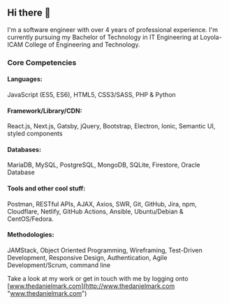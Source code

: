 ## Hi there 👋
I&apos;m a software engineer with over 4 years of professional experience. I&apos;m currently pursuing my Bachelor of Technology in IT Engineering at Loyola-ICAM College of Engineering and Technology.

### Core Competencies
#### Languages:
JavaScript (ES5, ES6), HTML5, CSS3/SASS, PHP & Python

#### Framework/Library/CDN:
React.js, Next.js, Gatsby, jQuery, Bootstrap, Electron, Ionic, Semantic UI, styled components

#### Databases:
MariaDB, MySQL, PostgreSQL, MongoDB, SQLite, Firestore, Oracle Database

#### Tools and other cool stuff:
Postman, RESTful APIs, AJAX, Axios, SWR, Git, GitHub, Jira, npm, Cloudflare, Netlify, GitHub Actions, Ansible, Ubuntu/Debian & CentOS/Fedora.

#### Methodologies:
JAMStack, Object Oriented Programming, Wireframing, Test-Driven Development, Responsive Design, Authentication, Agile Development/Scrum, command line

Take a look at my work or get in touch with me by logging onto [www.thedanielmark.com](http://www.thedanielmark.com "www.thedanielmark.com")

<!--
**thedanielmark/thedanielmark** is a ✨ _special_ ✨ repository because its `README.md` (this file) appears on your GitHub profile.

Here are some ideas to get you started:

- 🔭 I’m currently working on ...
- 🌱 I’m currently learning ...
- 👯 I’m looking to collaborate on ...
- 🤔 I’m looking for help with ...
- 💬 Ask me about ...
- 📫 How to reach me: ...
- 😄 Pronouns: ...
- ⚡ Fun fact: ...
-->
